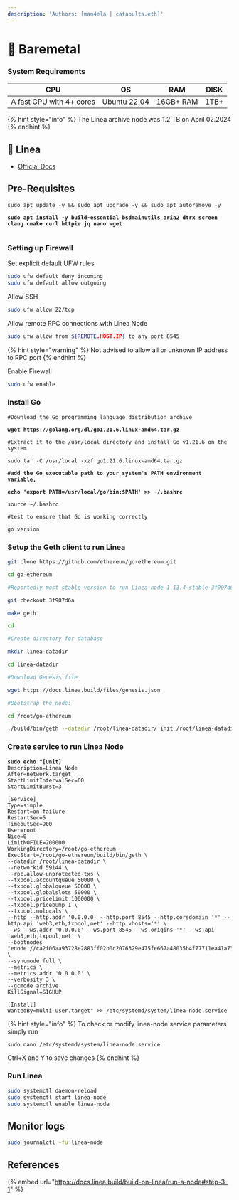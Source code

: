 ```yaml
---
description: 'Authors: [man4ela | catapulta.eth]'
---
```


# 🔲 Baremetal

### System Requirements

| CPU                      | OS           | RAM       | DISK |
| ------------------------ | ------------ | --------- | ---- |
| A fast CPU with 4+ cores | Ubuntu 22.04 | 16GB+ RAM | 1TB+ |

{% hint style="info" %}
The Linea archive node was 1.2 TB on April 02.2024
{% endhint %}

## 🔲 Linea

* [Official Docs](https://docs.linea.build/build-on-linea/run-a-node#step-3-1)

## Pre-Requisites

<pre class="language-bash"><code class="lang-bash">sudo apt update -y &#x26;&#x26; sudo apt upgrade -y &#x26;&#x26; sudo apt autoremove -y

<strong>sudo apt install -y build-essential bsdmainutils aria2 dtrx screen clang cmake curl httpie jq nano wget
</strong>
</code></pre>

### Setting up Firewall

Set explicit default UFW rules

```bash
sudo ufw default deny incoming
sudo ufw default allow outgoing
```

Allow SSH

```bash
sudo ufw allow 22/tcp
```

Allow remote RPC connections with Linea Node

```bash
sudo ufw allow from ${REMOTE.HOST.IP} to any port 8545
```

{% hint style="warning" %}
Not advised to allow all or unknown IP address to RPC port
{% endhint %}

Enable Firewall

```bash
sudo ufw enable
```

### Install Go

<pre class="language-bash"><code class="lang-bash">#Download the Go programming language distribution archive

<strong>wget https://golang.org/dl/go1.21.6.linux-amd64.tar.gz
</strong><strong>
</strong>#Extract it to the /usr/local directory and install Go v1.21.6 on the system

sudo tar -C /usr/local -xzf go1.21.6.linux-amd64.tar.gz
<strong>
</strong><strong>#add the Go executable path to your system's PATH environment variable, 
</strong><strong>
</strong><strong>echo 'export PATH=/usr/local/go/bin:$PATH' >> ~/.bashrc
</strong>
source ~/.bashrc

#test to ensure that Go is working correctly

go version
</code></pre>

### Setup the Geth client to run Linea

```bash
git clone https://github.com/ethereum/go-ethereum.git

cd go-ethereum

#Reportedly most stable version to run Linea node 1.13.4-stable-3f907d6a

git checkout 3f907d6a

make geth

cd

#Create directory for database

mkdir linea-datadir

cd linea-datadir

#Download Genesis file

wget https://docs.linea.build/files/genesis.json

#Bootstrap the node:

cd /root/go-ethereum

./build/bin/geth --datadir /root/linea-datadir/ init /root/linea-datadir/genesis.json
```

### Create service to run Linea Node

<pre class="language-bash"><code class="lang-bash"><strong>sudo echo "[Unit]
</strong>Description=Linea Node
After=network.target
StartLimitIntervalSec=60
StartLimitBurst=3

[Service]
Type=simple
Restart=on-failure
RestartSec=5
TimeoutSec=900
User=root
Nice=0
LimitNOFILE=200000
WorkingDirectory=/root/go-ethereum
ExecStart=/root/go-ethereum/build/bin/geth \
--datadir /root/linea-datadir \
--networkid 59144 \
--rpc.allow-unprotected-txs \
--txpool.accountqueue 50000 \
--txpool.globalqueue 50000 \
--txpool.globalslots 50000 \
--txpool.pricelimit 1000000 \
--txpool.pricebump 1 \
--txpool.nolocals \
--http --http.addr '0.0.0.0' --http.port 8545 --http.corsdomain '*' --http.api 'web3,eth,txpool,net' --http.vhosts='*' \
--ws --ws.addr '0.0.0.0' --ws.port 8545 --ws.origins '*' --ws.api 'web3,eth,txpool,net' \
--bootnodes "enode://ca2f06aa93728e2883ff02b0c2076329e475fe667a48035b4f77711ea41a73cf6cb2ff232804c49538ad77794185d83295b57ddd2be79eefc50a9dd5c48bbb2e@3.23.106.165:30303,enode://eef91d714494a1ceb6e06e5ce96fe5d7d25d3701b2d2e68c042b33d5fa0e4bf134116e06947b3f40b0f22db08f104504dd2e5c790d8bcbb6bfb1b7f4f85313ec@3.133.179.213:30303,enode://cfd472842582c422c7c98b0f2d04c6bf21d1afb2c767f72b032f7ea89c03a7abdaf4855b7cb2dc9ae7509836064ba8d817572cf7421ba106ac87857836fa1d1b@3.145.12.13:30303" \
--syncmode full \
--metrics \
--metrics.addr '0.0.0.0' \
--verbosity 3 \
--gcmode archive
KillSignal=SIGHUP

[Install]
WantedBy=multi-user.target" >> /etc/systemd/system/linea-node.service
</code></pre>

{% hint style="info" %}
To check or modify linea-node.service parameters simply run&#x20;

`sudo nano /etc/systemd/system/linea-node.service`

Ctrl+X and Y to save changes
{% endhint %}

### Run Linea

```bash
sudo systemctl daemon-reload
sudo systemctl start linea-node
sudo systemctl enable linea-node
```

## Monitor logs

```bash
sudo journalctl -fu linea-node
```

## References

{% embed url="https://docs.linea.build/build-on-linea/run-a-node#step-3-1" %}

